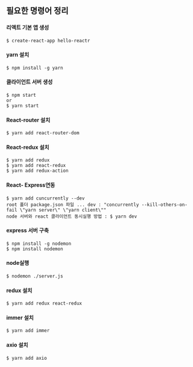 ## 필요한 명령어 정리

#### 리액트 기본 앱 생성

    $ create-react-app hello-reactr


#### yarn 설치

    $ npm install -g yarn


#### 클라이언트 서버 생성

    $ npm start 
    or
    $ yarn start


#### React-router 설치

    $ yarn add react-router-dom


#### React-redux 설치

    $ yarn add redux
    $ yarn add react-redux
    $ yarn add redux-action

   
#### React- Express연동

    $ yarn add cuncurrently --dev
    root 폴더 package.json 파일 ... dev : "concurrently --kill-others-on-fail \"yarn server\" \"yarn client\""
    node 서버와 react 클라이언트 동시실행 방법 : $ yarn dev


#### express 서버 구축

    $ npm install -g nodemon
    $ npm install nodemon


#### node실행

    $ nodemon ./server.js


#### redux 설치

    $ yarn add redux react-redux


#### immer 설치

    $ yarn add immer


#### axio 설치

    $ yarn add axio

